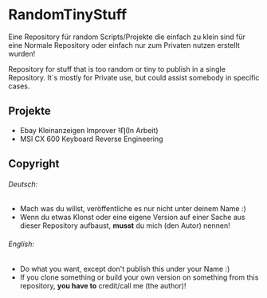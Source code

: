 ﻿# RandomTinyStuff

Eine Repository für random Scripts/Projekte die einfach zu klein sind für eine Normale Repository oder einfach nur zum Privaten nutzen erstellt wurden!

Repository for stuff that is too random or tiny to publish in a single Repository. It´s mostly for Private use, but could assist somebody in specific cases.

## Projekte

- Ebay Kleinanzeigen Improver ߔȠ(In Arbeit)
- MSI CX 600 Keyboard Reverse Engineering

## Copyright

###### Deutsch:
- Mach was du willst, veröffentliche es nur nicht unter deinem Name :)
- Wenn du etwas Klonst oder eine eigene Version auf einer Sache aus dieser Repository aufbaust, **musst** du mich (den Autor) nennen!

###### English:
- Do what you want, except don't publish this under your Name :)
- If you clone something or build your own version on something from this repository, **you have to** credit/call me (the author)!
